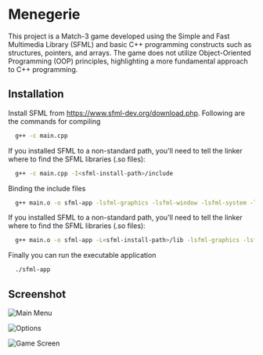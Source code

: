 # Menegerie

This project is a Match-3 game developed using the Simple and Fast Multimedia Library (SFML) and basic C++ programming constructs such as structures, pointers, and arrays. The game does not utilize Object-Oriented Programming (OOP) principles, highlighting a more fundamental approach to C++ programming.
## Installation

Install SFML from https://www.sfml-dev.org/download.php.
Following are the commands for compiling

```bash
  g++ -c main.cpp
```
If you installed SFML to a non-standard path, you'll need to tell the linker where to find the SFML libraries (.so files):
```bash
  g++ -c main.cpp -I<sfml-install-path>/include
```
Binding the include files
```bash
  g++ main.o -o sfml-app -lsfml-graphics -lsfml-window -lsfml-system -lsfml-audio
```
If you installed SFML to a non-standard path, you'll need to tell the linker where to find the SFML libraries (.so files):
```bash
  g++ main.o -o sfml-app -L<sfml-install-path>/lib -lsfml-graphics -lsfml-window -lsfml-system -lsfml-audio
```
Finally you can run the executable application
```bash
  ./sfml-app
```
## Screenshot

![Main Menu](https://i.imgur.com/4HXD6QI.png)

![Options](https://i.imgur.com/cAujd2E.png)

![Game Screen](https://i.imgur.com/1f9nNKR.png)
